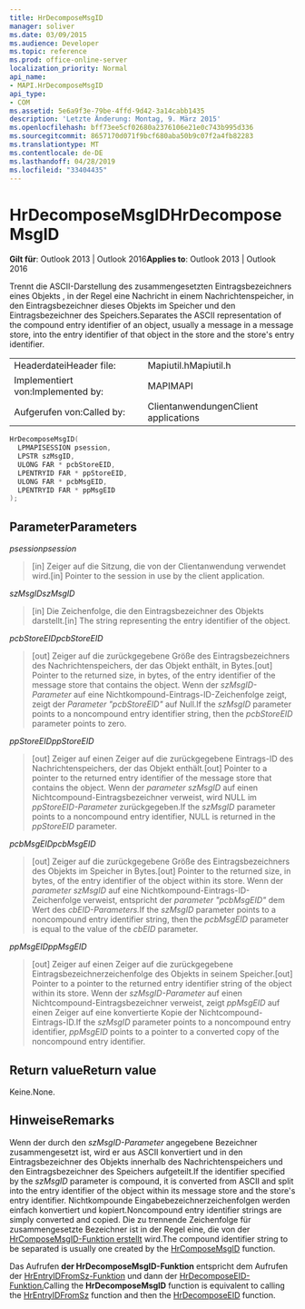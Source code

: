 ```yaml
---
title: HrDecomposeMsgID
manager: soliver
ms.date: 03/09/2015
ms.audience: Developer
ms.topic: reference
ms.prod: office-online-server
localization_priority: Normal
api_name:
- MAPI.HrDecomposeMsgID
api_type:
- COM
ms.assetid: 5e6a9f3e-79be-4ffd-9d42-3a14cabb1435
description: 'Letzte Änderung: Montag, 9. März 2015'
ms.openlocfilehash: bff73ee5cf02680a2376106e21e0c743b995d336
ms.sourcegitcommit: 8657170d071f9bcf680aba50b9c07f2a4fb82283
ms.translationtype: MT
ms.contentlocale: de-DE
ms.lasthandoff: 04/28/2019
ms.locfileid: "33404435"
---
```

# <a name="hrdecomposemsgid"></a><span data-ttu-id="b55e2-103">HrDecomposeMsgID</span><span class="sxs-lookup"><span data-stu-id="b55e2-103">HrDecomposeMsgID</span></span>

  
  
<span data-ttu-id="b55e2-104">**Gilt für**: Outlook 2013 | Outlook 2016</span><span class="sxs-lookup"><span data-stu-id="b55e2-104">**Applies to**: Outlook 2013 | Outlook 2016</span></span> 
  
<span data-ttu-id="b55e2-105">Trennt die ASCII-Darstellung des zusammengesetzten Eintragsbezeichners eines Objekts , in der Regel eine Nachricht in einem Nachrichtenspeicher, in den Eintragsbezeichner dieses Objekts im Speicher und den Eintragsbezeichner des Speichers.</span><span class="sxs-lookup"><span data-stu-id="b55e2-105">Separates the ASCII representation of the compound entry identifier of an object, usually a message in a message store, into the entry identifier of that object in the store and the store's entry identifier.</span></span> 
  
|||
|:-----|:-----|
|<span data-ttu-id="b55e2-106">Headerdatei</span><span class="sxs-lookup"><span data-stu-id="b55e2-106">Header file:</span></span>  <br/> |<span data-ttu-id="b55e2-107">Mapiutil.h</span><span class="sxs-lookup"><span data-stu-id="b55e2-107">Mapiutil.h</span></span>  <br/> |
|<span data-ttu-id="b55e2-108">Implementiert von:</span><span class="sxs-lookup"><span data-stu-id="b55e2-108">Implemented by:</span></span>  <br/> |<span data-ttu-id="b55e2-109">MAPI</span><span class="sxs-lookup"><span data-stu-id="b55e2-109">MAPI</span></span>  <br/> |
|<span data-ttu-id="b55e2-110">Aufgerufen von:</span><span class="sxs-lookup"><span data-stu-id="b55e2-110">Called by:</span></span>  <br/> |<span data-ttu-id="b55e2-111">Clientanwendungen</span><span class="sxs-lookup"><span data-stu-id="b55e2-111">Client applications</span></span>  <br/> |
   
```cpp
HrDecomposeMsgID(
  LPMAPISESSION psession,
  LPSTR szMsgID,
  ULONG FAR * pcbStoreEID,
  LPENTRYID FAR * ppStoreEID,
  ULONG FAR * pcbMsgEID,
  LPENTRYID FAR * ppMsgEID
);
```

## <a name="parameters"></a><span data-ttu-id="b55e2-112">Parameter</span><span class="sxs-lookup"><span data-stu-id="b55e2-112">Parameters</span></span>

 <span data-ttu-id="b55e2-113">_psession_</span><span class="sxs-lookup"><span data-stu-id="b55e2-113">_psession_</span></span>
  
> <span data-ttu-id="b55e2-114">[in] Zeiger auf die Sitzung, die von der Clientanwendung verwendet wird.</span><span class="sxs-lookup"><span data-stu-id="b55e2-114">[in] Pointer to the session in use by the client application.</span></span> 
    
 <span data-ttu-id="b55e2-115">_szMsgID_</span><span class="sxs-lookup"><span data-stu-id="b55e2-115">_szMsgID_</span></span>
  
> <span data-ttu-id="b55e2-116">[in] Die Zeichenfolge, die den Eintragsbezeichner des Objekts darstellt.</span><span class="sxs-lookup"><span data-stu-id="b55e2-116">[in] The string representing the entry identifier of the object.</span></span> 
    
 <span data-ttu-id="b55e2-117">_pcbStoreEID_</span><span class="sxs-lookup"><span data-stu-id="b55e2-117">_pcbStoreEID_</span></span>
  
> <span data-ttu-id="b55e2-118">[out] Zeiger auf die zurückgegebene Größe des Eintragsbezeichners des Nachrichtenspeichers, der das Objekt enthält, in Bytes.</span><span class="sxs-lookup"><span data-stu-id="b55e2-118">[out] Pointer to the returned size, in bytes, of the entry identifier of the message store that contains the object.</span></span> <span data-ttu-id="b55e2-119">Wenn der  _szMsgID-Parameter_ auf eine Nichtkompound-Eintrags-ID-Zeichenfolge zeigt, zeigt der  _Parameter "pcbStoreEID"_ auf Null.</span><span class="sxs-lookup"><span data-stu-id="b55e2-119">If the  _szMsgID_ parameter points to a noncompound entry identifier string, then the  _pcbStoreEID_ parameter points to zero.</span></span> 
    
 <span data-ttu-id="b55e2-120">_ppStoreEID_</span><span class="sxs-lookup"><span data-stu-id="b55e2-120">_ppStoreEID_</span></span>
  
> <span data-ttu-id="b55e2-121">[out] Zeiger auf einen Zeiger auf die zurückgegebene Eintrags-ID des Nachrichtenspeichers, der das Objekt enthält.</span><span class="sxs-lookup"><span data-stu-id="b55e2-121">[out] Pointer to a pointer to the returned entry identifier of the message store that contains the object.</span></span> <span data-ttu-id="b55e2-122">Wenn der  _parameter szMsgID_ auf einen Nichtcompound-Eintragsbezeichner verweist, wird NULL im  _ppStoreEID-Parameter_ zurückgegeben.</span><span class="sxs-lookup"><span data-stu-id="b55e2-122">If the  _szMsgID_ parameter points to a noncompound entry identifier, NULL is returned in the  _ppStoreEID_ parameter.</span></span> 
    
 <span data-ttu-id="b55e2-123">_pcbMsgEID_</span><span class="sxs-lookup"><span data-stu-id="b55e2-123">_pcbMsgEID_</span></span>
  
> <span data-ttu-id="b55e2-124">[out] Zeiger auf die zurückgegebene Größe des Eintragsbezeichners des Objekts im Speicher in Bytes.</span><span class="sxs-lookup"><span data-stu-id="b55e2-124">[out] Pointer to the returned size, in bytes, of the entry identifier of the object within its store.</span></span> <span data-ttu-id="b55e2-125">Wenn der _parameter szMsgID_ auf eine Nichtkompound-Eintrags-ID-Zeichenfolge verweist, entspricht der _parameter "pcbMsgEID"_ dem Wert des _cbEID-Parameters._</span><span class="sxs-lookup"><span data-stu-id="b55e2-125">If the  _szMsgID_ parameter points to a noncompound entry identifier string, then the  _pcbMsgEID_ parameter is equal to the value of the  _cbEID_ parameter.</span></span> 
    
 <span data-ttu-id="b55e2-126">_ppMsgEID_</span><span class="sxs-lookup"><span data-stu-id="b55e2-126">_ppMsgEID_</span></span>
  
> <span data-ttu-id="b55e2-127">[out] Zeiger auf einen Zeiger auf die zurückgegebene Eintragsbezeichnerzeichenfolge des Objekts in seinem Speicher.</span><span class="sxs-lookup"><span data-stu-id="b55e2-127">[out] Pointer to a pointer to the returned entry identifier string of the object within its store.</span></span> <span data-ttu-id="b55e2-128">Wenn der  _szMsgID-Parameter_ auf einen Nichtcompound-Eintragsbezeichner verweist, zeigt  _ppMsgEID_ auf einen Zeiger auf eine konvertierte Kopie der Nichtcompound-Eintrags-ID.</span><span class="sxs-lookup"><span data-stu-id="b55e2-128">If the  _szMsgID_ parameter points to a noncompound entry identifier,  _ppMsgEID_ points to a pointer to a converted copy of the noncompound entry identifier.</span></span> 
    
## <a name="return-value"></a><span data-ttu-id="b55e2-129">Return value</span><span class="sxs-lookup"><span data-stu-id="b55e2-129">Return value</span></span>

<span data-ttu-id="b55e2-130">Keine.</span><span class="sxs-lookup"><span data-stu-id="b55e2-130">None.</span></span>
  
## <a name="remarks"></a><span data-ttu-id="b55e2-131">Hinweise</span><span class="sxs-lookup"><span data-stu-id="b55e2-131">Remarks</span></span>

<span data-ttu-id="b55e2-132">Wenn der durch den  _szMsgID-Parameter_ angegebene Bezeichner zusammengesetzt ist, wird er aus ASCII konvertiert und in den Eintragsbezeichner des Objekts innerhalb des Nachrichtenspeichers und den Eintragsbezeichner des Speichers aufgeteilt.</span><span class="sxs-lookup"><span data-stu-id="b55e2-132">If the identifier specified by the  _szMsgID_ parameter is compound, it is converted from ASCII and split into the entry identifier of the object within its message store and the store's entry identifier.</span></span> <span data-ttu-id="b55e2-133">Nichtkompounde Eingabebezeichnerzeichenfolgen werden einfach konvertiert und kopiert.</span><span class="sxs-lookup"><span data-stu-id="b55e2-133">Noncompound entry identifier strings are simply converted and copied.</span></span> <span data-ttu-id="b55e2-134">Die zu trennende Zeichenfolge für zusammengesetzte Bezeichner ist in der Regel eine, die von der [HrComposeMsgID-Funktion erstellt](hrcomposemsgid.md) wird.</span><span class="sxs-lookup"><span data-stu-id="b55e2-134">The compound identifier string to be separated is usually one created by the [HrComposeMsgID](hrcomposemsgid.md) function.</span></span> 
  
<span data-ttu-id="b55e2-135">Das Aufrufen **der HrDecomposeMsgID-Funktion** entspricht dem Aufrufen der [HrEntryIDFromSz-Funktion](hrentryidfromsz.md) und dann der [HrDecomposeEID-Funktion.](hrdecomposeeid.md)</span><span class="sxs-lookup"><span data-stu-id="b55e2-135">Calling the **HrDecomposeMsgID** function is equivalent to calling the [HrEntryIDFromSz](hrentryidfromsz.md) function and then the [HrDecomposeEID](hrdecomposeeid.md) function.</span></span> 
  

